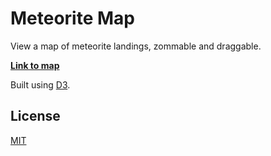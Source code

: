 # Meteorite Map

View a map of meteorite landings, zommable and draggable.

**[Link to map](https://kevinnorris.github.io/MeteoriteMap/)**

Built using [D3](https://d3js.org/).

## License

[MIT](https://opensource.org/licenses/MIT)